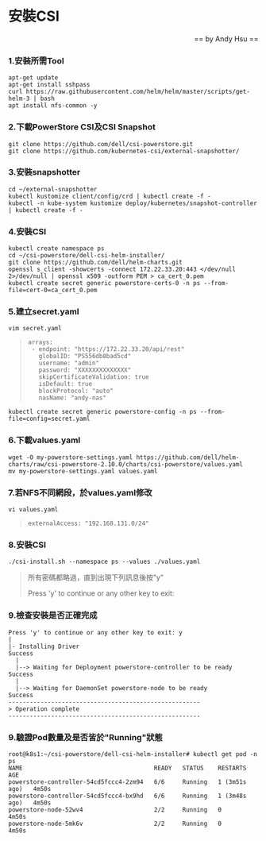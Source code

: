 # 安裝CSI
<body><p align="right">== by Andy Hsu ==</p></body>

### 1.安裝所需Tool
```
apt-get update
apt-get install sshpass
curl https://raw.githubusercontent.com/helm/helm/master/scripts/get-helm-3 | bash
apt install nfs-common -y
```

### 2.下載PowerStore CSI及CSI Snapshot
```
git clone https://github.com/dell/csi-powerstore.git
git clone https://github.com/kubernetes-csi/external-snapshotter/
```

### 3.安裝snapshotter
```
cd ~/external-snapshotter
kubectl kustomize client/config/crd | kubectl create -f -
kubectl -n kube-system kustomize deploy/kubernetes/snapshot-controller | kubectl create -f -
```

### 4.安裝CSI
```
kubectl create namespace ps
cd ~/csi-powerstore/dell-csi-helm-installer/
git clone https://github.com/dell/helm-charts.git
openssl s_client -showcerts -connect 172.22.33.20:443 </dev/null 2>/dev/null | openssl x509 -outform PEM > ca_cert_0.pem
kubectl create secret generic powerstore-certs-0 -n ps --from-file=cert-0=ca_cert_0.pem
```

### 5.建立secret.yaml
```
vim secret.yaml
```
>```
>arrays:
>  - endpoint: "https://172.22.33.20/api/rest"
>    globalID: "PS556db8bad5cd"
>    username: "admin"
>    password: "XXXXXXXXXXXXXX"
>    skipCertificateValidation: true
>    isDefault: true
>    blockProtocol: "auto"
>    nasName: "andy-nas"
>```
```
kubectl create secret generic powerstore-config -n ps --from-file=config=secret.yaml
```

### 6.下載values.yaml
```
wget -O my-powerstore-settings.yaml https://github.com/dell/helm-charts/raw/csi-powerstore-2.10.0/charts/csi-powerstore/values.yaml
mv my-powerstore-settings.yaml values.yaml
```

### 7.若NFS不同網段，於values.yaml修改
```
vi values.yaml
```
>```
> externalAccess: "192.168.131.0/24"
>```

### 8.安裝CSI
```
./csi-install.sh --namespace ps --values ./values.yaml
```
> 所有密碼都略過，直到出現下列訊息後按"y"<p></P>
> Press 'y' to continue or any other key to exit:

### 9.檢查安裝是否正確完成
```
Press 'y' to continue or any other key to exit: y
|
|- Installing Driver                                                Success
  |
  |--> Waiting for Deployment powerstore-controller to be ready     Success
  |
  |--> Waiting for DaemonSet powerstore-node to be ready            Success
------------------------------------------------------
> Operation complete
------------------------------------------------------
```

### 9.驗證Pod數量及是否皆於"Running"狀態
```
root@k8s1:~/csi-powerstore/dell-csi-helm-installer# kubectl get pod -n ps
NAME                                     READY   STATUS    RESTARTS        AGE
powerstore-controller-54cd5fccc4-2zm94   6/6     Running   1 (3m51s ago)   4m50s
powerstore-controller-54cd5fccc4-bx9hd   6/6     Running   1 (3m48s ago)   4m50s
powerstore-node-52wv4                    2/2     Running   0               4m50s
powerstore-node-5mk6v                    2/2     Running   0               4m50s
```
